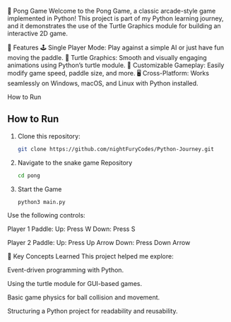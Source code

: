 🏓 Pong Game
Welcome to the Pong Game, a classic arcade-style game implemented in Python! This project is part of my Python learning journey, and it demonstrates the use of the Turtle Graphics module for building an interactive 2D game.

🚀 Features
🕹️ Single Player Mode: Play against a simple AI or just have fun moving the paddle.
🎨 Turtle Graphics: Smooth and visually engaging animations using Python’s turtle module.
📏 Customizable Gameplay: Easily modify game speed, paddle size, and more.
🖥️ Cross-Platform: Works seamlessly on Windows, macOS, and Linux with Python installed.

How to Run

## How to Run
1. Clone this repository:
   ```bash
   git clone https://github.com/nightFuryCodes/Python-Journey.git

2. Navigate to the snake game Repository
    ```bash
   cd pong

3. Start the Game
   ```bash
   python3 main.py

Use the following controls:

Player 1 Paddle:
Up: Press W
Down: Press S

Player 2 Paddle:
Up: Press Up Arrow
Down: Press Down Arrow


🌟 Key Concepts Learned
This project helped me explore:

Event-driven programming with Python.

Using the turtle module for GUI-based games.

Basic game physics for ball collision and movement.

Structuring a Python project for readability and reusability.


